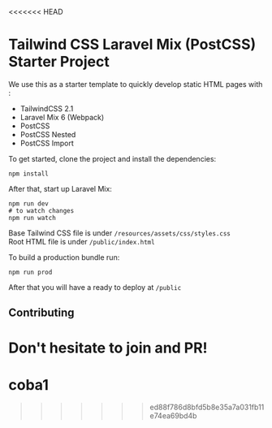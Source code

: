 <<<<<<< HEAD
# Tailwind CSS Laravel Mix (PostCSS) Starter Project

We use this as a starter template to quickly develop static HTML pages with :
- TailwindCSS 2.1
- Laravel Mix 6 (Webpack)
- PostCSS
- PostCSS Nested
- PostCSS Import

To get started, clone the project and install the dependencies:

```
npm install
```

After that, start up Laravel Mix:

```
npm run dev
# to watch changes
npm run watch
```

Base Tailwind CSS file is under `/resources/assets/css/styles.css`  
Root HTML file is under `/public/index.html` 

To build a production bundle run:

```
npm run prod
```

After that you will have a ready to deploy at `/public`

## Contributing

Don't hesitate to join and PR!
=======
# coba1
>>>>>>> ed88f786d8bfd5b8e35a7a031fb11e74ea69bd4b
